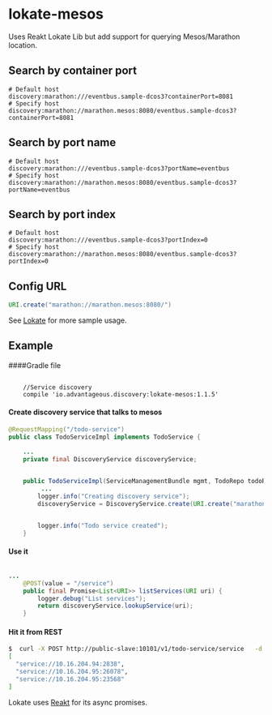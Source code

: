 # lokate-mesos
Uses Reakt Lokate Lib but add support for querying Mesos/Marathon location. 


## Search by container port
```
# Default host
discovery:marathon:///eventbus.sample-dcos3?containerPort=8081 
# Specify host
discovery:marathon://marathon.mesos:8080/eventbus.sample-dcos3?containerPort=8081
```

## Search by port name
```
# Default host
discovery:marathon:///eventbus.sample-dcos3?portName=eventbus
# Specify host
discovery:marathon://marathon.mesos:8080/eventbus.sample-dcos3?portName=eventbus
```


## Search by port index
```
# Default host
discovery:marathon:///eventbus.sample-dcos3?portIndex=0
# Specify host
discovery:marathon://marathon.mesos:8080/eventbus.sample-dcos3?portIndex=0
```


## Config URL
```java
URI.create("marathon://marathon.mesos:8080/")
```

See [Lokate](https://github.com/advantageous/lokate) for more sample usage. 


## Example

####Gradle file
```

    //Service discovery
    compile 'io.advantageous.discovery:lokate-mesos:1.1.5'
```


#### Create discovery service that talks to mesos
```java
@RequestMapping("/todo-service")
public class TodoServiceImpl implements TodoService {

    ...
    private final DiscoveryService discoveryService;
    

    public TodoServiceImpl(ServiceManagementBundle mgmt, TodoRepo todoRepo) {
         ...
        logger.info("Creating discovery service");
        discoveryService = DiscoveryService.create(URI.create("marathon://marathon.mesos:8080/"));


        logger.info("Todo service created");
    }
```


#### Use it
```java

...
    @POST(value = "/service")
    public final Promise<List<URI>> listServices(URI uri) {
        logger.debug("List services");
        return discoveryService.lookupService(uri);
    }
```


#### Hit it from REST

```sh
$  curl -X POST http://public-slave:10101/v1/todo-service/service   -d '"discovery:marathon:///sample-dcos3?portIndex=0"' -H "Content-type: application/json" | jq .
[
  "service://10.16.204.94:2838",
  "service://10.16.204.95:26078",
  "service://10.16.204.95:23568"
]

```

Lokate uses [Reakt](http://advantageous.github.io/reakt/) for its async promises.

